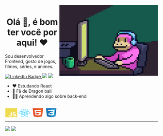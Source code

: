 <img src = "banner.webp" width = "325px" align = "right" >

<h1 align="center" >Olá 👋, é bom ter você por aqui! ❤️</h1>

Sou desenvolvedor Frontend, gosto de jogos, filmes, séries, e animes.  


<div id="badges">
  <a href = "https://www.linkedin.com/in/diego-gato1/">
    <img src="https://img.shields.io/badge/LinkedIn-blue?style=for-the-badge&logo=linkedin&logoColor=white" alt="LinkedIn Badge"/>
  </a>
  <a href = "mailto:dieguinho.drgbjj@gmail.com"><img src="https://img.shields.io/badge/-Gmail-%23333?style=for-the-badge&logo=gmail&logoColor=white" target="_blank"></a>
  <a href="https://www.instagram.com/diego__drg/" target="_blank"><img src="https://img.shields.io/badge/-Instagram-%23E4405F?style=for-the-badge&logo=instagram&logoColor=white" target="_blank"></a>  
  
</div>

- ❤ Estudando React
- 💙 Fã de Dragon ball
- 👩‍💻 Aprendendo algo sobre back-end

<div style="display: inline_block"><br>
  <img align="center" alt="Diego-Js" height="30" width="40" src="https://raw.githubusercontent.com/devicons/devicon/master/icons/javascript/javascript-plain.svg">
  <!-- <img align="center" alt="Diego-Ts" height="30" width="40" src="https://raw.githubusercontent.com/devicons/devicon/master/icons/typescript/typescript-plain.svg"> -->
  <img align="center" alt="Diego-React" height="30" width="40" src="https://raw.githubusercontent.com/devicons/devicon/master/icons/react/react-original.svg">
  <img align="center" alt="Diego-HTML" height="30" width="40" src="https://raw.githubusercontent.com/devicons/devicon/master/icons/html5/html5-original.svg">
  <img align="center" alt="Diego-CSS" height="30" width="40" src="https://raw.githubusercontent.com/devicons/devicon/master/icons/css3/css3-original.svg">
</div>

---


<div align = "left">
<img height = "200em" src="https://github-readme-stats.vercel.app/api/top-langs/?username=devDgato&show_icons=true&theme=bear&count_private=true"/>
<img height = "200em" src="https://github-readme-stats.vercel.app/api?username=devDgato&show_icons=true&show_icons=true&theme=bear&count_private=true" />
</div>

